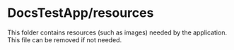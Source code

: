 # DocsTestApp/resources

This folder contains resources (such as images) needed by the application. This file can
be removed if not needed.

